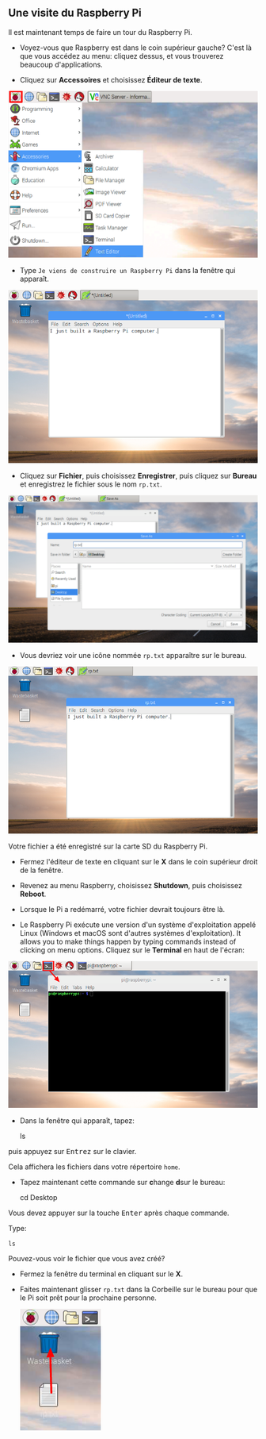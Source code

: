 ## Une visite du Raspberry Pi

Il est maintenant temps de faire un tour du Raspberry Pi.

+ Voyez-vous que Raspberry est dans le coin supérieur gauche? C'est là que vous accédez au menu: cliquez dessus, et vous trouverez beaucoup d'applications.

+ Cliquez sur **Accessoires** et choisissez **Éditeur de texte**.

![capture d'écran](images/pi-accessories.png)

+ Type `Je viens de construire un Raspberry Pi` dans la fenêtre qui apparaît.

![capture d'écran](images/pi-text-editor.png)

+ Cliquez sur **Fichier**, puis choisissez **Enregistrer**, puis cliquez sur **Bureau** et enregistrez le fichier sous le nom `rp.txt`.

![capture d'écran](images/pi-save.png)

+ Vous devriez voir une icône nommée `rp.txt` apparaître sur le bureau.

![capture d'écran](images/pi-saved.png)

Votre fichier a été enregistré sur la carte SD du Raspberry Pi.

+ Fermez l'éditeur de texte en cliquant sur le **X** dans le coin supérieur droit de la fenêtre.

+ Revenez au menu Raspberry, choisissez **Shutdown**, puis choisissez **Reboot**.

+ Lorsque le Pi a redémarré, votre fichier devrait toujours être là.

+ Le Raspberry Pi exécute une version d'un système d'exploitation appelé Linux (Windows et macOS sont d'autres systèmes d'exploitation). It allows you to make things happen by typing commands instead of clicking on menu options. Cliquez sur le **Terminal** en haut de l'écran:

![capture d'écran](images/pi-command-prompt.png)

+ Dans la fenêtre qui apparaît, tapez:

    ls
    

puis appuyez sur <kbd>Entrez</kbd> sur le clavier.

Cela affichera les fichiers dans votre répertoire `home`.

+ Tapez maintenant cette commande sur **c**hange **d**sur le bureau:

    cd Desktop
    

Vous devez appuyer sur la touche <kbd>Enter</kbd> après chaque commande.

Type:

    ls
    

Pouvez-vous voir le fichier que vous avez créé?

+ Fermez la fenêtre du terminal en cliquant sur le **X**.

+ Faites maintenant glisser `rp.txt` dans la Corbeille sur le bureau pour que le Pi soit prêt pour la prochaine personne.
    
    ![capture d'écran](images/pi-waste.png)